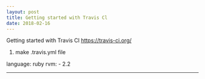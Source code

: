 ```yaml
---
layout: post
title: Getting started with Travis Cl
date: 2018-02-16
---
```


Getting started with Travis Cl [ https://travis-ci.org/ ]( https://travis-ci.org/ )
1. make .travis.yml file <br>

  language: ruby
  rvm:
      - 2.2
<hr>
